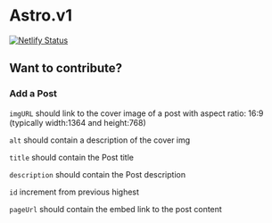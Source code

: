 # Astro.v1

[![Netlify Status](https://api.netlify.com/api/v1/badges/94048ce9-2abf-440a-bf8e-4ebf71d525f0/deploy-status)](https://app.netlify.com/sites/astrov1/deploys)

## Want to contribute?

### Add a Post

`imgURL` should link to the cover image of a post with aspect ratio: 16:9 (typically width:1364 and height:768)

`alt` should contain a description of the cover img

`title` should contain the Post title

`description` should contain the Post description

`id` increment from previous highest

`pageUrl` should contain the embed link to the post content
